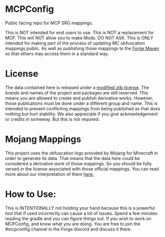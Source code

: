# MCPConfig
Public facing repo for MCP SRG mappings.

This is NOT intended for end users to use. 
This is NOT a replacement for MCP.
This will NOT allow you to make Mods. DO NOT ASK.
This is ONLY intended for making part of the process of updating MC obfuscation mappings public. As well as publishing those mappings to the [Forge Maven](http://files.minecraftforge.net/maven/de/oceanlabs/mcp/mcp_config/) so that others may access them in a standard way.

# License
The data contained here is released under a [modified zlib license](https://github.com/MinecraftForge/MCPConfig/blob/master/LICENSE).
The brands and names of the project and packages are still reserved.
This means you are allowed to create and publish derivative works.
However, those publications must be done under a different group and name.
This is intended to prevent conflicting mappings from being published as that does nothing but hurt stability.
We also appreciate if you give acknowledgement or credits in someway. But this is not required.


# Mojang Mappings
This project uses the obfuscation logs provided by Mojang for Minecraft in order to generate its data. That means that the data here could be considered a derivative work of those mappings. So you should be fully versed in the license associated with those official mappings. You can read more about our interpretation of them [here.](https://github.com/MinecraftForge/MCPConfig/blob/master/Mojang.md)

# How to Use:

This is INTENTIONALLY not holding your hand because this is a powerful tool that if used incorrectly can cause a lot of issues. Spend a few minutes reading the gradle and you can figure things out. If you wish to work on MCPConfig, and know what you are doing. You are free to join the #mcpconfig channel in the Forge discord and discuss it there.